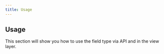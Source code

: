 ```yaml
---
title: Usage 
---
```


## Usage

This section will show you how to use the field type via API and in the view layer.
